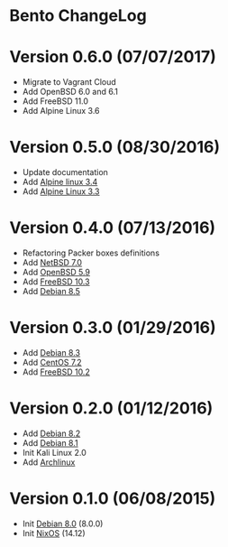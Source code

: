 Bento ChangeLog
================

# Version 0.6.0 (07/07/2017)

- Migrate to Vagrant Cloud
- Add OpenBSD 6.0 and 6.1
- Add FreeBSD 11.0
- Add Alpine Linux 3.6

# Version 0.5.0 (08/30/2016)

- Update documentation
- Add [Alpine linux 3.4](https://atlas.hashicorp.com/nlamirault/boxes/alpine-3.4)
- Add [Alpine Linux 3.3](https://atlas.hashicorp.com/nlamirault/boxes/alpine-3.3)

# Version 0.4.0 (07/13/2016)

- Refactoring Packer boxes definitions
- Add [NetBSD 7.0](https://atlas.hashicorp.com/nlamirault/boxes/netbsd-7.0)
- Add [OpenBSD 5.9](https://atlas.hashicorp.com/nlamirault/boxes/openbsd-5.9)
- Add [FreeBSD 10.3](https://atlas.hashicorp.com/nlamirault/boxes/freebsd-10.3)
- Add [Debian 8.5](https://atlas.hashicorp.com/nlamirault/boxes/debian-8)

# Version 0.3.0 (01/29/2016)

- Add [Debian 8.3](https://atlas.hashicorp.com/nlamirault/boxes/debian-8)
- Add [CentOS 7.2](https://atlas.hashicorp.com/nlamirault/boxes/centos-7.2)
- Add [FreeBSD 10.2](https://atlas.hashicorp.com/nlamirault/boxes/freebsd-10.2)

# Version 0.2.0 (01/12/2016)

- Add [Debian 8.2](https://atlas.hashicorp.com/nlamirault/boxes/debian-8)
- Add [Debian 8.1](https://atlas.hashicorp.com/nlamirault/boxes/debian-8)
- Init Kali Linux 2.0
- Add [Archlinux](https://atlas.hashicorp.com/nlamirault/boxes/archlinux)

# Version 0.1.0 (06/08/2015)

- Init [Debian 8.0](https://atlas.hashicorp.com/nlamirault/boxes/debian-8) (8.0.0)
- Init [NixOS](https://atlas.hashicorp.com/nlamirault/boxes/nixos) (14.12)
